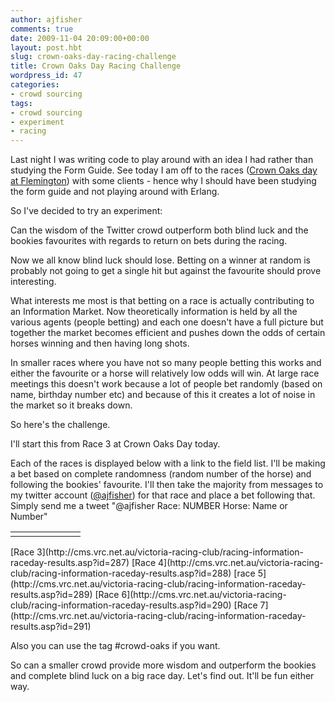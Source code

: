 ```yaml
---
author: ajfisher
comments: true
date: 2009-11-04 20:09:00+00:00
layout: post.hbt
slug: crown-oaks-day-racing-challenge
title: Crown Oaks Day Racing Challenge
wordpress_id: 47
categories:
- crowd sourcing
tags:
- crowd sourcing
- experiment
- racing
---
```


Last night I was writing code to play around with an idea I had rather than studying the Form Guide. See today I am off to the races ([Crown Oaks day at Flemington](http://www.melbournecup.com/melbourne-cup-carnival/)) with some clients - hence why I should have been studying the form guide and not playing around with Erlang.

So I've decided to try an experiment:

Can the wisdom of the Twitter crowd outperform both blind luck and the bookies favourites with regards to return on bets during the racing.

Now we all know blind luck should lose. Betting on a winner at random is probably not going to get a single hit but against the favourite should prove interesting.

What interests me most is that betting on a race is actually contributing to an Information Market. Now theoretically information is held by all the various agents (people betting) and each one doesn't have a full picture but together the market becomes efficient and pushes down the odds of certain horses winning and then having long shots.

In smaller races where you have not so many people betting this works and either the favourite or a horse will relatively low odds will win. At large race meetings this doesn't work because a lot of people bet randomly (based on name, birthday number etc) and because of this it creates a lot of noise in the market so it breaks down.

So here's the challenge.

I'll start this from Race 3 at Crown Oaks Day today.

Each of the races is displayed below with a link to the field list. I'll be making a bet based on complete randomness (random number of the horse) and following the bookies' favourite. I'll then take the majority from messages to my twitter account ([@ajfisher](http://twitter.com/ajfisher)) for that race and place a bet following that. Simply send me a tweet "@ajfisher Race: NUMBER Horse: Name or Number"
<table cellpadding="0" cellspacing="1" style="background: transparent none repeat scroll 0% 0%;" border="0" >
<tbody >
<tr class="odd" >

<td >
</td>

<td style="vertical-align: top;" >
</td>

<td style="vertical-align: top;" >
</td>

<td style="vertical-align: top;" >
</td>

<td >
</td>

<td style="vertical-align: top;" >
</td>

<td style="vertical-align: top;" >
</td>
</tr>
</tbody>
</table>
[Race 3](http://cms.vrc.net.au/victoria-racing-club/racing-information-raceday-results.asp?id=287)
[Race 4](http://cms.vrc.net.au/victoria-racing-club/racing-information-raceday-results.asp?id=288)
[race 5](http://cms.vrc.net.au/victoria-racing-club/racing-information-raceday-results.asp?id=289)
[Race 6](http://cms.vrc.net.au/victoria-racing-club/racing-information-raceday-results.asp?id=290)
[Race 7](http://cms.vrc.net.au/victoria-racing-club/racing-information-raceday-results.asp?id=291)

Also you can use the tag #crowd-oaks if you want.

So can a smaller crowd provide more wisdom and outperform the bookies and complete blind luck on a big race day. Let's find out. It'll be fun either way.
